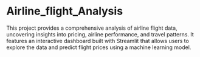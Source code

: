 # Airline_flight_Analysis
This project provides a comprehensive analysis of airline flight data, uncovering insights into pricing, airline performance, and travel patterns. It features an interactive dashboard built with Streamlit that allows users to explore the data and predict flight prices using a machine learning model.
